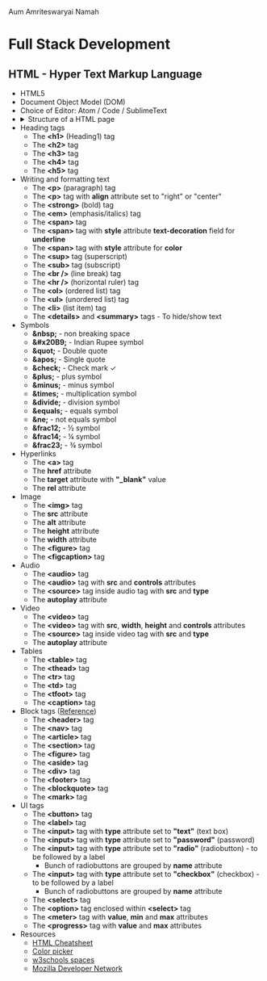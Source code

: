 Aum Amriteswaryai Namah

# Full Stack Development

## HTML - Hyper Text Markup Language

* HTML5
* Document Object Model (DOM) 
* Choice of Editor: Atom / Code / SublimeText
* <details><summary>Structure of a HTML page</summary>
  - Set doctype <br />
  - The **&lt;html&gt;** tag <br />
  - The **&lt;head&gt;** tag <br />
  - The **&lt;meta&gt;** tag with **charset** attribute <br />
  - The **&lt;title&gt;** tag <br />
  - The **&lt;body&gt;** tag
  </details>
* Heading tags
  - The **&lt;h1&gt;** (Heading1) tag
  - The **&lt;h2&gt;** tag
  - The **&lt;h3&gt;** tag
  - The **&lt;h4&gt;** tag
  - The **&lt;h5&gt;** tag
* Writing and formatting text
  - The **&lt;p&gt;** (paragraph) tag
  - The **&lt;p&gt;** tag with **align** attribute set to "right" or "center"
  - The **&lt;strong&gt;** (bold) tag
  - The **&lt;em&gt;** (emphasis/italics) tag
  - The **&lt;span&gt;** tag
  - The **&lt;span&gt;** tag with **style** attribute **text-decoration** field for **underline**
  - The **&lt;span&gt;** tag with **style** attribute for **color**
  - The **&lt;sup&gt;** tag (superscript)
  - The **&lt;sub&gt;** tag (subscript)
  - The **&lt;br /&gt;** (line break) tag
  - The **&lt;hr /&gt;** (horizontal ruler) tag
  - The **&lt;ol&gt;** (ordered list) tag
  - The **&lt;ul&gt;** (unordered list) tag
  - The **&lt;li&gt;** (list item) tag
  - The **&lt;details&gt;** and **&lt;summary&gt;** tags - To hide/show text
* Symbols
  - **&amp;nbsp;** - non breaking space
  - **&amp;#x20B9;** - Indian Rupee symbol
  - **&amp;quot;** - Double quote
  - **&amp;apos;** - Single quote
  - **&amp;check;** - Check mark &check;
  - **&amp;plus;** - plus symbol
  - **&amp;minus;** - minus symbol
  - **&amp;times;** - multiplication symbol
  - **&amp;divide;** - division symbol
  - **&amp;equals;** - equals symbol
  - **&amp;ne;** - not equals symbol
  - **&amp;frac12;** - &frac12; symbol
  - **&amp;frac14;** - &frac14; symbol
  - **&amp;frac23;** - &frac34; symbol
* Hyperlinks
  - The **&lt;a&gt;** tag
  - The **href** attribute
  - The **target** attribute with **"_blank"** value
  - The **rel** attribute
* Image
  - The **&lt;img&gt;** tag
  - The **src** attribute
  - The **alt** attribute
  - The **height** attribute
  - The **width** attribute
  - The **&lt;figure&gt;** tag
  - The **&lt;figcaption&gt;** tag
* Audio
  - The **&lt;audio&gt;** tag
  - The **&lt;audio&gt;** tag with **src** and **controls** attributes
  - The **&lt;source&gt;** tag inside audio tag with **src** and **type**
  - The **autoplay** attribute
* Video
  - The **&lt;video&gt;** tag
  - The **&lt;video&gt;** tag with **src**, **width**, **height** and **controls** attributes
  - The **&lt;source&gt;** tag inside video tag with **src** and **type**
  - The **autoplay** attribute
* Tables
  - The **&lt;table&gt;** tag
  - The **&lt;thead&gt;** tag
  - The **&lt;tr&gt;** tag
  - The **&lt;td&gt;** tag
  - The **&lt;tfoot&gt;** tag
  - The **&lt;caption&gt;** tag
* Block tags ([Reference](https://softcodeon.com/tutorials/10-alternatives-to-the-div-html-tag.htm))
  - The **&lt;header&gt;** tag
  - The **&lt;nav&gt;** tag
  - The **&lt;article&gt;** tag
  - The **&lt;section&gt;** tag
  - The **&lt;figure&gt;** tag
  - The **&lt;aside&gt;** tag
  - The **&lt;div&gt;** tag
  - The **&lt;footer&gt;** tag
  - The **&lt;blockquote&gt;** tag
  - The **&lt;mark&gt;** tag
* UI tags
  - The **&lt;button&gt;** tag
  - The **&lt;label&gt;** tag
  - The **&lt;input&gt;** tag with **type** attribute set to **"text"** (text box)
  - The **&lt;input&gt;** tag with **type** attribute set to **"password"** (password)
  - The **&lt;input&gt;** tag with **type** attribute set to **"radio"** (radiobutton) - to be followed by a label
    - Bunch of radiobuttons are grouped by **name** attribute
  - The **&lt;input&gt;** tag with **type** attribute set to **"checkbox"** (checkbox) - to be followed by a label
    - Bunch of radiobuttons are grouped by **name** attribute
  - The **&lt;select&gt;** tag 
  - The **&lt;option&gt;** tag enclosed within **&lt;select&gt;** tag
  - The **&lt;meter&gt;** tag with **value**, **min** and **max** attributes
  - The **&lt;progress&gt;** tag with **value** and **max** attributes
* Resources
  - [HTML Cheatsheet](https://htmlcheatsheet.com/)
  - [Color picker](https://www.w3schools.com/colors/colors_picker.asp)
  - [w3schools spaces](https://spaces.w3schools.com/)
  - [Mozilla Developer Network](https://developer.mozilla.org/en-US/docs/Web/HTML)


